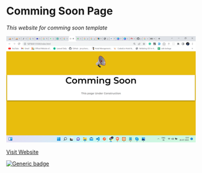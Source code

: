 # Comming Soon Page
*This website for comming soon template*

![Outpout](/img/Screenshot.png)

[Visit Website](link.com)

[![Generic badge](https://img.shields.io/badge/Live-STATUS-<COLOR>.svg)](link.com)

